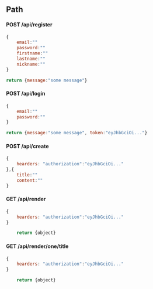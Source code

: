 
## Path
#### POST /api/register
``` js
{
    email:""
    password:""
    firstname:""
    lastname:""
    nickname:""
}
```
```js
return {message:"some message"}
```



#### POST /api/login
```js
{
    email:""
    password:""
}
```

```js
return {message:"some message", token:"eyJhbGciOi..."}
```

#### POST /api/create
```js
{
    hearders: "authorization":"eyJhbGciOi..."
},{
    title:""
    content:""
}
```



#### GET /api/render
```js
{
    hearders: "authorization":"eyJhbGciOi..."
}
```

```js
    return {object}
```

#### GET /api/render/one/title
```js
{
    hearders: "authorization":"eyJhbGciOi..."
}
```

```js
    return {object}
```